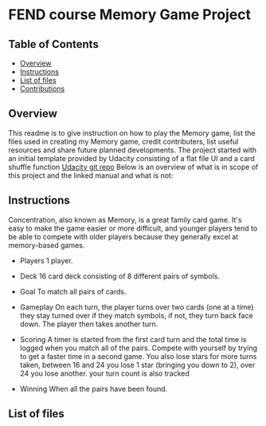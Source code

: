 # FEND course Memory Game Project

## Table of Contents

* [Overview](#overview)
* [Instructions](#instructions)
* [List of files](#listoffiles)
* [Contributions](#contributions)

## Overview

This readme is to give instruction on how to play the Memory game, list the files used in creating my Memory game, credit contributers, list useful resources and share future planned developments.
The project started with an initial template provided by Udacity consisting of a flat file UI and a card shuffle function [Udacity git repo](https://github.com/udacity/fend-project-memory-game) 
Below is an overview of what is in scope of this project and the linked manual and what is not:

## Instructions

Concentration, also known as Memory, is a great family card game. It's easy to make the game easier or more difficult, and younger players tend to be able to compete with older players because they generally excel at memory-based games.


* Players
1 player.

* Deck
16 card deck consisting of 8 different pairs of symbols.

* Goal
To match all pairs of cards.

* Gameplay
On each turn, the player turns over two cards (one at a time) they stay turned over if they match symbols, if not, they turn back face down. The player then takes another turn.

* Scoring
A timer is started from the first card turn and the total time is logged when you match all of the pairs. Compete with yourself by trying to get a faster time in a second game. You also lose stars for more turns taken, between 16 and 24 you lose 1 star (bringing you down to 2), over 24 you lose another. your turn count is also tracked

* Winning
When all the pairs have been found.

## List of files

